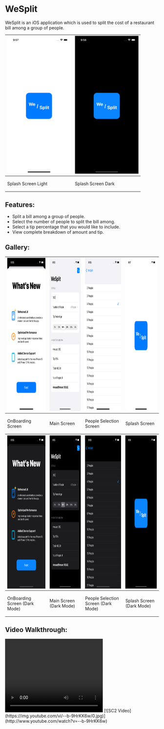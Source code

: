 <html>
  <head>
    <link href="https://cdn.jsdelivr.net/npm/bootstrap@5.1.1/dist/css/bootstrap.min.css" rel="stylesheet" integrity="sha384-F3w7mX95PdgyTmZZMECAngseQB83DfGTowi0iMjiWaeVhAn4FJkqJByhZMI3AhiU" crossorigin="anonymous">
  </head>
  
  <body>
    <h1>WeSplit</h1>

<p class="font-size: 12"> WeSplit is an iOS application which is used to split the cost of a restaurant bill among a group of people. </p>

<table class="table">
  <thead>
  <tr>
    <th>
      <img src="Resources/Splash-Light.png" height=450>
    </th>
    <th>
      <img src="Resources/Splash-Dark.png" height=450>
    </th>
  </tr>
  </thead>
  <tbody>
  <tr>
    <td><p>Splash Screen Light</p></td>
    <td><p>Splash Screen Dark</p></td>
  </tr>
  </tbody>
</table>

    
## Features:
<ul>
  <li>Split a bill among a group of people.</li>
  <li>Select the number of people to split the bill among.</li>
  <li>Select a tip percentage that you would like to include.</li>
  <li>View complete breakdown of amount and tip.</li>
  </ul>
    
## Gallery:
<table class="table">
  <thead>
  <tr>
    <th>
      <img src="Resources/OnBoarding-Light.png" height=500>
    </th>
    <th>
      <img src="Resources/Main-Light.png" height=500>
    </th>
    <th>
      <img src="Resources/People-Light.png" height=500>
    </th>
    <th>
      <img src="Resources/Splash-Light.png" height=500>
    </th>
  </tr>
  </thead>
  <tbody>
  <tr>
    <td><p>OnBoarding Screen</p></td>
    <td><p>Main Screen</p></td>
    <td><p>People Selection Screen</p></td>
    <td><p>Splash Screen</p></td>
  </tr>
  </tbody>
  <thead>
  <tr>
    <th>
      <img src="Resources/OnBoarding-Dark.png" height=500>
    </th>
    <th>
      <img src="Resources/Main-Dark.png" height=500>
    </th>
    <th>
      <img src="Resources/People-Dark.png" height=500>
    </th>
    <th>
      <img src="Resources/Splash-Dark.png" height=500>
    </th>
  </tr>
  </thead>
  <tbody>
  <tr>
    <td><p>OnBoarding Screen (Dark Mode)</p></td>
    <td><p>Main Screen (Dark Mode)</p></td>
    <td><p>People Selection Screen (Dark Mode)</p></td>
    <td><p>Splash Screen (Dark Mode)</p></td>
  </tr>
  </tbody>
</table>
    
## Video Walkthrough:
    
<video width="320" height="240" controls>
  <source src="Resources/Video-Showcase-Light.mp4" type="video/mp4">
</video>
    [![SC2 Video](https://img.youtube.com/vi/--b-9HrKK6w/0.jpg)](http://www.youtube.com/watch?v=--b-9HrKK6w)
    
  </body>
</html>
